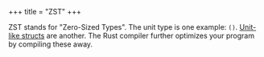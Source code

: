 +++
title = "ZST"
+++

ZST stands for "Zero-Sized Types". The unit type is one example: `()`. [Unit-like structs](https://doc.rust-lang.org/book/ch05-01-defining-structs.html?highlight=unit,struct#unit-like-structs-without-any-fields) are another. The Rust compiler further optimizes your program by compiling these away.

